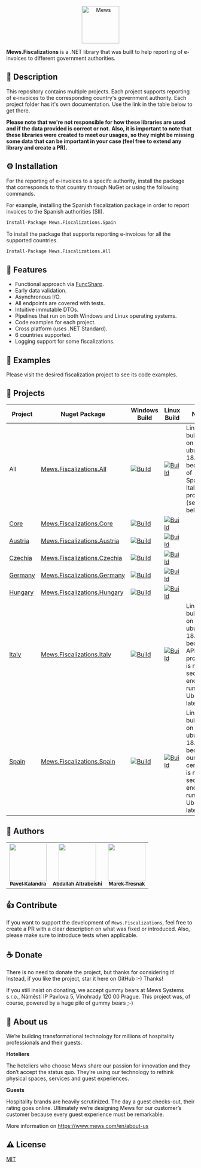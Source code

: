 <p align="center">
    <a href="https://mews.com">
        <img alt="Mews" height="100px" src="https://user-images.githubusercontent.com/435787/129971779-2c64348e-05a3-49d0-b026-91913ffd68dc.png">
    </a>
</p>

**Mews.Fiscalizations** is a .NET library that was built to help reporting of e-invoices to different government authorities.

## 📃 Description

This repository contains multiple projects. Each project supports reporting of e-invoices to the corresponding country's government authority. Each project folder has it's own documentation. Use the link in the table below to get there.

**Please note that we're not responsible for how these libraries are used and if the data provided is correct or not.**
**Also, it is important to note that these libraries were created to meet our usages, so they might be missing some data that can be important in your case (feel free to extend any library and create a PR).**

## ⚙️ Installation

For the reporting of e-invoices to a specifc authority, install the package that corresponds to that country through NuGet or using the following commands.

For example, installing the Spanish fiscalization package in order to report invoices to the Spanish authorities (SII).
```bash
Install-Package Mews.Fiscalizations.Spain
```

To install the package that supports reporting e-invoices for all the supported countries.
```bash
Install-Package Mews.Fiscalizations.All
```

## 🎯 Features

-   Functional approach via [FuncSharp](https://github.com/siroky/FuncSharp).
-   Early data validation.
-   Asynchronous I/O.
-   All endpoints are covered with tests.
-   Intuitive immutable DTOs.
-   Pipelines that run on both Windows and Linux operating systems.
-   Code examples for each project.
-   Cross platform (uses .NET Standard).
-   6 countries supported.
-   Logging support for some fiscalizations.

## 👀 Examples

Please visit the desired fiscalization project to see its code examples. 

## 🧬 Projects

| **Project** | **Nuget Package** | **Windows Build** | **Linux Build** | **Notes** |
| ----------- | ----------------- | ----------------- | --------------- | --------- |
| All                                                                              | [Mews.Fiscalizations.All](https://www.nuget.org/packages/Mews.Fiscalizations.All) | [![Build](https://img.shields.io/github/workflow/status/MewsSystems/fiscalizations/Build%20and%20test%20-%20All%20(Windows)/master)](https://github.com/MewsSystems/fiscalizations/actions/workflows/build-and-test-all-windows.yml)         | [![Build](https://img.shields.io/github/workflow/status/MewsSystems/fiscalizations/Build%20and%20test%20-%20All%20(Linux)/master)](https://github.com/MewsSystems/fiscalizations/actions/workflows/build-and-test-all-linux.yml)         | Linux build runs on ubuntu-18.04 because of Spanish & Italian projects (see below). |
| [Core](https://github.com/MewsSystems/fiscalizations/tree/master/src/Core)       | [Mews.Fiscalizations.Core](https://www.nuget.org/packages/Mews.Fiscalizations.Core) | [![Build](https://img.shields.io/github/workflow/status/MewsSystems/fiscalizations/Build%20and%20test%20-%20Core%20(Windows)/master)](https://github.com/MewsSystems/fiscalizations/actions/workflows/build-and-test-core-windows.yml)       | [![Build](https://img.shields.io/github/workflow/status/MewsSystems/fiscalizations/Build%20and%20test%20-%20Core%20(Linux)/master)](https://github.com/MewsSystems/fiscalizations/actions/workflows/build-and-test-core-linux.yml)       |
| [Austria](https://github.com/MewsSystems/fiscalizations/tree/master/src/Austria) | [Mews.Fiscalizations.Austria](https://www.nuget.org/packages/Mews.Fiscalizations.Austria) | [![Build](https://img.shields.io/github/workflow/status/MewsSystems/fiscalizations/Build%20and%20test%20-%20Austria%20(Windows)/master)](https://github.com/MewsSystems/fiscalizations/actions/workflows/build-and-test-austria-windows.yml) | [![Build](https://img.shields.io/github/workflow/status/MewsSystems/fiscalizations/Build%20and%20test%20-%20Austria%20(Linux)/master)](https://github.com/MewsSystems/fiscalizations/actions/workflows/build-and-test-austria-linux.yml) |
| [Czechia](https://github.com/MewsSystems/fiscalizations/tree/master/src/Czechia) | [Mews.Fiscalizations.Czechia](https://www.nuget.org/packages/Mews.Fiscalizations.Czechia) | [![Build](https://img.shields.io/github/workflow/status/MewsSystems/fiscalizations/Build%20and%20test%20-%20Czechia%20(Windows)/master)](https://github.com/MewsSystems/fiscalizations/actions/workflows/build-and-test-czechia-windows.yml) | [![Build](https://img.shields.io/github/workflow/status/MewsSystems/fiscalizations/Build%20and%20test%20-%20Czechia%20(Linux)/master)](https://github.com/MewsSystems/fiscalizations/actions/workflows/build-and-test-czechia-linux.yml) |
| [Germany](https://github.com/MewsSystems/fiscalizations/tree/master/src/Germany) | [Mews.Fiscalizations.Germany](https://www.nuget.org/packages/Mews.Fiscalizations.Germany) | [![Build](https://img.shields.io/github/workflow/status/MewsSystems/fiscalizations/Build%20and%20test%20-%20Germany%20(Windows)/master)](https://github.com/MewsSystems/fiscalizations/actions/workflows/build-and-test-germany-windows.yml) | [![Build](https://img.shields.io/github/workflow/status/MewsSystems/fiscalizations/Build%20and%20test%20-%20Germany%20(Linux)/master)](https://github.com/MewsSystems/fiscalizations/actions/workflows/build-and-test-germany-linux.yml) |
| [Hungary](https://github.com/MewsSystems/fiscalizations/tree/master/src/Hungary) | [Mews.Fiscalizations.Hungary](https://www.nuget.org/packages/Mews.Fiscalizations.Hungary) | [![Build](https://img.shields.io/github/workflow/status/MewsSystems/fiscalizations/Build%20and%20test%20-%20Hungary%20(Windows)/master)](https://github.com/MewsSystems/fiscalizations/actions/workflows/build-and-test-hungary-windows.yml) | [![Build](https://img.shields.io/github/workflow/status/MewsSystems/fiscalizations/Build%20and%20test%20-%20Hungary%20(Linux)/master)](https://github.com/MewsSystems/fiscalizations/actions/workflows/build-and-test-hungary-linux.yml) |
| [Italy](https://github.com/MewsSystems/fiscalizations/tree/master/src/Italy)     | [Mews.Fiscalizations.Italy](https://www.nuget.org/packages/Mews.Fiscalizations.Italy) | [![Build](https://img.shields.io/github/workflow/status/MewsSystems/fiscalizations/Build%20and%20test%20-%20Italy%20(Windows)/master)](https://github.com/MewsSystems/fiscalizations/actions/workflows/build-and-test-italy-windows.yml)     | [![Build](https://img.shields.io/github/workflow/status/MewsSystems/fiscalizations/Build%20and%20test%20-%20Italy%20(Linux)/master)](https://github.com/MewsSystems/fiscalizations/actions/workflows/build-and-test-italy-linux.yml)     | Linux build runs on ubuntu-18.04 because API protocol is not secure enough to run on Ubuntu-latest. |
| [Spain](https://github.com/MewsSystems/fiscalizations/tree/master/src/Spain)     | [Mews.Fiscalizations.Spain](https://www.nuget.org/packages/Mews.Fiscalizations.Spain) | [![Build](https://img.shields.io/github/workflow/status/MewsSystems/fiscalizations/Build%20and%20test%20-%20Spain%20(Windows)/master)](https://github.com/MewsSystems/fiscalizations/actions/workflows/build-and-test-spain-windows.yml)     | [![Build](https://img.shields.io/github/workflow/status/MewsSystems/fiscalizations/Build%20and%20test%20-%20Spain%20(Linux)/master)](https://github.com/MewsSystems/fiscalizations/actions/workflows/build-and-test-spain-linux.yml)     | Linux build runs on ubuntu-18.04 because our test certificate is not secure enough to run on Ubuntu-latest. |

## 🧑 Authors
<table>
  <tr>
    <td align="center"><a href="https://github.com/KaliCZ"><img src="https://avatars.githubusercontent.com/u/12395130?v=4" width="100px;" alt=""/><br /><sub><b>Pavel Kalandra</b></sub></a><br /></td>
    <td align="center"><a href="https://github.com/abdallahbeshi"><img src="https://avatars.githubusercontent.com/u/51375082?v=4" width="100px;" alt=""/><br /><sub><b>Abdallah Altrabeishi</b></sub></a><br /></td>
    <td align="center"><a href="https://github.com/marektresnak"><img src="https://avatars.githubusercontent.com/u/12021177?v=4" width="100px;" alt=""/><br /><sub><b>Marek Tresnak</b></sub></a><br /></td>
  </tr>
</table>

## 👍 Contribute

If you want to support the development of `Mews.Fiscalizations`, feel free to create a PR with a clear description on what was fixed or introduced.
Also, please make sure to introduce tests when applicable.

## ☕ Donate

There is no need to donate the project, but thanks for considering it! Instead, if you like the project, star it here on GitHub :-) Thanks!

If you still insist on donating, we accept gummy bears at Mews Systems s.r.o., Náměstí IP Pavlova 5, Vinohrady 120 00 Prague. This project was, of course, powered by a huge pile of gummy bears ;-)

## 🏢 About us

We’re building transformational technology for millions of hospitality professionals and their guests.

**Hoteliers**

The hoteliers who choose Mews share our passion for innovation and they don’t accept the status quo. They’re using our technology to rethink physical spaces, services and guest experiences.

**Guests**

Hospitality brands are heavily scrutinized. The day a guest checks-out, their rating goes online. Ultimately we’re designing Mews for our customer’s customer because every guest experience must be remarkable.

More information on https://www.mews.com/en/about-us

## ⚠️ License

[MIT](https://github.com/MewsSystems/fiscalizations/blob/master/LICENSE)

